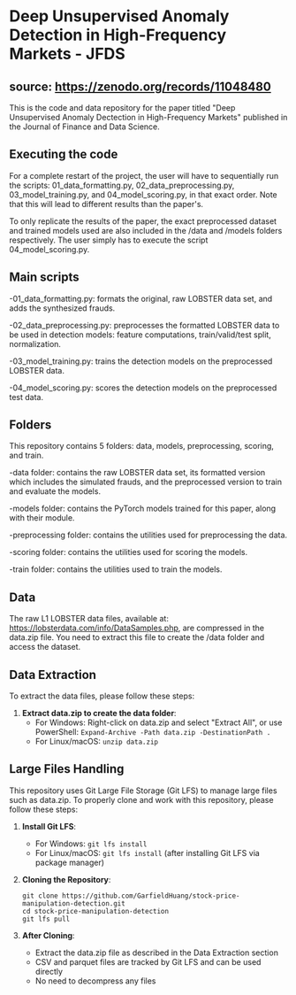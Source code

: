 ﻿# Deep Unsupervised Anomaly Detection in High-Frequency Markets - JFDS
## source: https://zenodo.org/records/11048480

This is the code and data repository for the paper titled "Deep Unsupervised Anomaly Dectection in High-Frequency Markets" published in the Journal of Finance and Data Science.

## Executing the code
For a complete restart of the project, the user will have to sequentially run the scripts: 01_data_formatting.py, 02_data_preprocessing.py, 03_model_training.py, and 04_model_scoring.py, in that exact order. Note that this will lead to different results than the paper's.

To only replicate the results of the paper, the exact preprocessed dataset and trained models used are also included in the /data and /models folders respectively. The user simply has to execute the script 04_model_scoring.py.

## Main scripts
-01_data_formatting.py: formats the original, raw LOBSTER data set, and adds the synthesized frauds.

-02_data_preprocessing.py: preprocesses the formatted LOBSTER data to be used in detection models: feature computations, train/valid/test split, normalization.

-03_model_training.py: trains the detection models on the preprocessed LOBSTER data.

-04_model_scoring.py: scores the detection models on the preprocessed test data.

## Folders
This repository contains 5 folders: data, models, preprocessing, scoring, and train.

-data folder: contains the raw LOBSTER data set, its formatted version which includes the simulated frauds, and the preprocessed version to train and evaluate the models.

-models folder: contains the PyTorch models trained for this paper, along with their module.

-preprocessing folder: contains the utilities used for preprocessing the data.

-scoring folder: contains the utilities used for scoring the models.

-train folder: contains the utilities used to train the models.

## Data
The raw L1 LOBSTER data files, available at: https://lobsterdata.com/info/DataSamples.php, are compressed in the data.zip file. You need to extract this file to create the /data folder and access the dataset.

## Data Extraction
To extract the data files, please follow these steps:

1. **Extract data.zip to create the data folder**:
   - For Windows: Right-click on data.zip and select "Extract All", or use PowerShell: `Expand-Archive -Path data.zip -DestinationPath .`
   - For Linux/macOS: `unzip data.zip`

## Large Files Handling
This repository uses Git Large File Storage (Git LFS) to manage large files such as data.zip. To properly clone and work with this repository, please follow these steps:

1. **Install Git LFS**:
   - For Windows: `git lfs install`
   - For Linux/macOS: `git lfs install` (after installing Git LFS via package manager)

2. **Cloning the Repository**:
   ```
   git clone https://github.com/GarfieldHuang/stock-price-manipulation-detection.git
   cd stock-price-manipulation-detection
   git lfs pull
   ```

3. **After Cloning**:
   - Extract the data.zip file as described in the Data Extraction section
   - CSV and parquet files are tracked by Git LFS and can be used directly
   - No need to decompress any files


